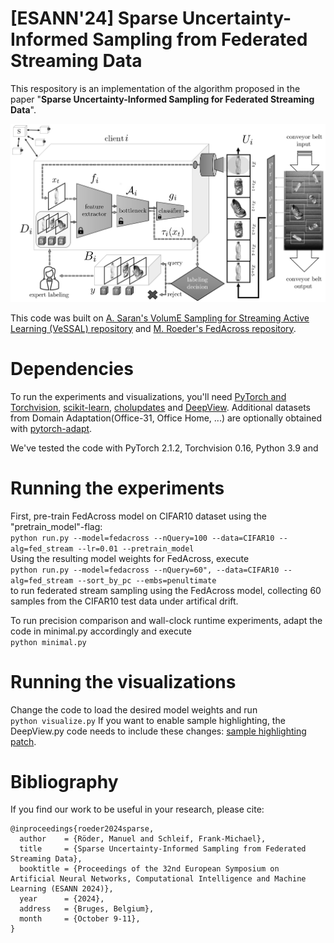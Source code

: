 # [ESANN'24] Sparse Uncertainty-Informed Sampling from Federated Streaming Data

This respository is an implementation of the algorithm proposed in the paper "**Sparse Uncertainty-Informed Sampling for Federated Streaming Data**".

![bw](/assets/bw.png)

This code was built on [A. Saran's VolumE Sampling for Streaming Active Learning (VeSSAL) repository](https://github.com/asaran/VeSSAL) and [M. Roeder's FedAcross repository](https://github.com/cairo-thws/FedAcross).


# Dependencies

To run the experiments and visualizations, you'll need [PyTorch and Torchvision](https://pytorch.org/), [scikit-learn](https://scikit-learn.org/stable/), [cholupdates](https://github.com/marvinpfoertner/cholupdates) and [DeepView](https://github.com/LucaHermes/DeepView).
Additional datasets from Domain Adaptation(Office-31, Office Home, ...) are optionally obtained with [pytorch-adapt](https://github.com/KevinMusgrave/pytorch-adapt).

We've tested the code with PyTorch 2.1.2, Torchvision 0.16, Python 3.9 and 

# Running the experiments

First, pre-train FedAcross model on CIFAR10 dataset using the "pretrain_model"-flag: \
`python run.py --model=fedacross --nQuery=100 --data=CIFAR10 --alg=fed_stream --lr=0.01 --pretrain_model` \
Using the resulting model weights for FedAcross, execute \
`python run.py --model=fedacross --nQuery=60", --data=CIFAR10 --alg=fed_stream --sort_by_pc --embs=penultimate` \
to run federated stream sampling using the FedAcross model, collecting 60 samples from the CIFAR10 test data under artifical drift.

To run precision comparison and wall-clock runtime experiments, adapt the code in minimal.py accordingly and execute \
`python minimal.py`

# Running the visualizations

Change the code to load the desired model weights and run \
`python visualize.py`
If you want to enable sample highlighting, the DeepView.py code needs to include these changes: [sample highlighting patch](patch/highlight_support.patch).

# Bibliography
If you find our work to be useful in your research, please cite:
```
@inproceedings{roeder2024sparse,
  author    = {Röder, Manuel and Schleif, Frank-Michael},
  title     = {Sparse Uncertainty-Informed Sampling from Federated Streaming Data},
  booktitle = {Proceedings of the 32nd European Symposium on Artificial Neural Networks, Computational Intelligence and Machine Learning (ESANN 2024)},
  year      = {2024},
  address   = {Bruges, Belgium},
  month     = {October 9-11},
}
```
